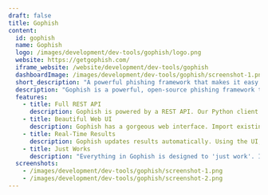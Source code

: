 ```yaml
---
draft: false
title: Gophish
content:
  id: gophish
  name: Gophish
  logo: /images/development/dev-tools/gophish/logo.png
  website: https://getgophish.com/
  iframe_website: /website/development/dev-tools/gophish
  dashboardImage: /images/development/dev-tools/gophish/screenshot-1.png
  short_description: "A powerful phishing framework that makes it easy to test your organization's exposure to phishing."
  description: "Gophish is a powerful, open-source phishing framework that makes it easy to test your organization's exposure to phishing."
  features:
    - title: Full REST API
      description: Gophish is powered by a REST API. Our Python client makes working with the API a breeze.
    - title: Beautiful Web UI
      description: Gophish has a gorgeous web interface. Import existing websites and emails, enable email open tracking, and more with a single click.
    - title: Real-Time Results
      description: Gophish updates results automatically. Using the UI, you can view a timeline for each recipient, track email opens, link clicks, submitted credentials, and more.
    - title: Just Works
      description: "Everything in Gophish is designed to 'just work'. It's so easy to set up, easy to use, and quick to give powerful results that you'll think it's magic."
  screenshots:
    - /images/development/dev-tools/gophish/screenshot-1.png
    - /images/development/dev-tools/gophish/screenshot-2.png
---
```

